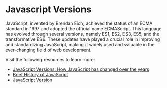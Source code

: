 # Javascript Versions

JavaScript, invented by Brendan Eich, achieved the status of an ECMA standard in 1997 and adopted the official name ECMAScript. This language has evolved through several versions, namely ES1, ES2, ES3, ES5, and the transformative ES6. These updates have played a crucial role in improving and standardizing JavaScript, making it widely used and valuable in the ever-changing field of web development.

Visit the following resources to learn more:

- [JavaScript Versions: How JavaScript has changed over the years](https://www.educative.io/blog/javascript-versions-history)
- [Brief History of JavaScript](https://stemdo-roadmap.io/guides/history-of-javascript)
- [JavaScript Version](https://www.w3schools.com/js/js_versions.asp)
